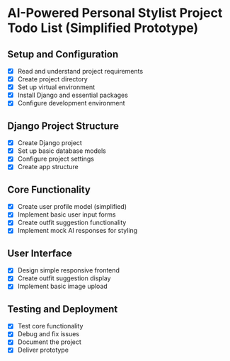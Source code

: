 # AI-Powered Personal Stylist Project Todo List (Simplified Prototype)

## Setup and Configuration
- [x] Read and understand project requirements
- [x] Create project directory
- [x] Set up virtual environment
- [x] Install Django and essential packages
- [x] Configure development environment

## Django Project Structure
- [x] Create Django project
- [x] Set up basic database models
- [x] Configure project settings
- [x] Create app structure

## Core Functionality
- [x] Create user profile model (simplified)
- [x] Implement basic user input forms
- [x] Create outfit suggestion functionality
- [x] Implement mock AI responses for styling

## User Interface
- [x] Design simple responsive frontend
- [x] Create outfit suggestion display
- [x] Implement basic image upload

## Testing and Deployment
- [x] Test core functionality
- [x] Debug and fix issues
- [x] Document the project
- [x] Deliver prototype
